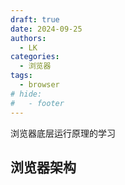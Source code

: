 ```yaml
---
draft: true 
date: 2024-09-25 
authors:
  - LK
categories:
  - 浏览器
tags:
  - browser
# hide:
#   - footer
---
```


浏览器底层运行原理的学习

<!-- more -->

## 浏览器架构
